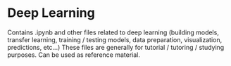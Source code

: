 # Deep Learning
Contains .ipynb and other files related to deep learning (building models, transfer learning, training / testing models, data preparation, visualization, predictions, etc...)
These files are generally for tutorial / tutoring / studying purposes.
Can be used as reference material.
